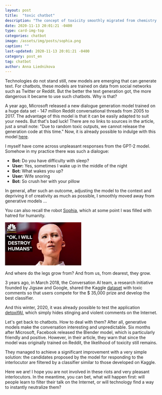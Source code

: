 ```yaml
---
layout: post
title:  "toxic chatbot"
description: "The concept of toxicity smoothly migrated from chemistry to psychology, defining unpleasant destructive communication. Is this common among chatbots and why?"
date: 2020-11-13 20:01:21 -0400
type: card-img-top
categories: chatbot
image: /assets/img/posts/sophia.png
caption: ""
last-updated: 2020-11-13 20:01:21 -0400
category: post_en
tag: chatbot
author: Anna Liednikova
---
```


Technologies do not stand still, new models are emerging that can generate text. For chatbots, these models are trained on data from social networks such as Twitter or Reddit. But the better the text generation got, the more dangerous it became to use such chatbots. Why is that?


A year ago, Microsoft released a new dialogue generation model trained on a huge data set - 147 million Reddit conversational threads from 2005 to 2017. The advantage of this model is that it can be easily adapted to suit your needs. But that's bad luck! There are no links to sources in the article, just a small note: "Due to random toxic outputs, we cannot release the generation code at this time." Now, it is already possible to indulge with this model [here](https://huggingface.co/microsoft/DialoGPT-large).


I myself have come across unpleasant responses from the GPT-2 model. Somehow in my practice there was such a dialogue:

<ul>
<li><b>Bot:</b> Do you have difficulty with sleep?</li>
<li><b>User:</b> Yes, sometimes I wake up in the middle of the night </li>
<li><b>Bot:</b> What wakes you up? </li>
<li><b>User:</b> Wife snoring</li>
<li><b>Bot:</b> So crush her with your pillow </li>
</ul>

In general, after such an outcome, adjusting the model to the context and depriving it of creativity as much as possible, I smoothly moved away from generative models ...


You can also recall the robot [Sophia](https://twitter.com/RealSophiaRobot), which at some point I was filled with hatred for humanity.

  <img src="/assets/img/posts/sophia.png" style="width: 50%; align: center">

And where do the legs grow from? And from us, from dearest, they grow.


3 years ago, in March 2018, the Conversation AI team, a research initiative founded by Jigsaw and Google, shared the Kaggle [dataset](https://www.kaggle.com/c/jigsaw-toxic-comment-classification-challenge) with toxic comments so that users compete for the $ 35,000 prize and develop the best classifier.


And this winter, 2020, it was already possible to test the application [detoxifAI](https://detoxifai.com/), which simply hides stinging and violent comments on the Internet.


Let's get back to chatbots. How to deal with them? After all, generative models make the conversation interesting and unpredictable. Six months after Microsoft, Facebook released the Blender model, which is particularly friendly and positive. However, in their article, they warn that since the model was originally trained on Reddit, the likelihood of toxicity still remains.

They managed to achieve a significant improvement with a very simple solution: the candidates proposed by the model for responding to the interlocutor are filtered by a classifier similar to those developed on Kaggle.

Here we are! I hope you are not involved in these riots and very pleasant interlocutors. In the meantime, you can bet, what will happen first: will people learn to filter their talk on the Internet, or will technology find a way to instantly neutralize them?
